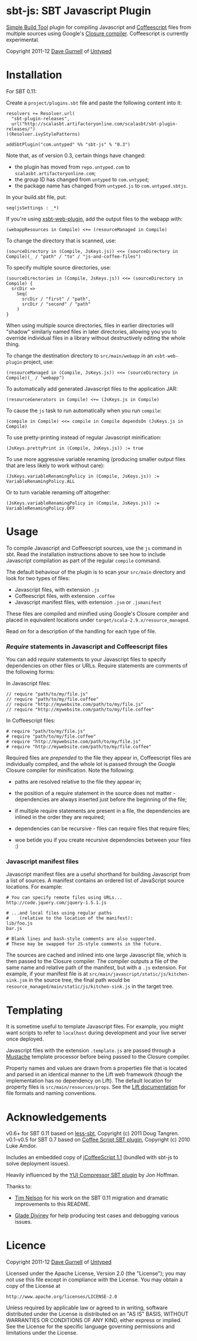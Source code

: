 sbt-js: SBT Javascript Plugin
=============================

[Simple Build Tool] plugin for compiling Javascript and [Coffeescript] files from multiple sources
using Google's [Closure compiler]. Coffeescript is currently experimental.

Copyright 2011-12 [Dave Gurnell] of [Untyped]

[Simple Build Tool]: http://simple-build-tool.googlecode.com
[Coffeescript]: http://coffeescript.org
[Closure compiler]: http://code.google.com/p/closure-compiler
[Dave Gurnell]: http://boxandarrow.com
[Untyped]: http://untyped.com

Installation
============

For SBT 0.11:

Create a `project/plugins.sbt` file and paste the following content into it:

    resolvers += Resolver.url(
      "sbt-plugin-releases",
      url("http://scalasbt.artifactoryonline.com/scalasbt/sbt-plugin-releases/")
    )(Resolver.ivyStylePatterns)

    addSbtPlugin("com.untyped" %% "sbt-js" % "0.3")

Note that, as of version 0.3, certain things have changed:

 - the plugin has moved from `repo.untyped.com` to `scalasbt.artifactoryonline.com`;
 - the group ID has changed from `untyped` to `com.untyped`;
 - the package name has changed from `untyped.js` to `com.untyped.sbtjs`.

In your build.sbt file, put:

    seq(jsSettings : _*)

If you're using [xsbt-web-plugin](https://github.com/siasia/xsbt-web-plugin "xsbt-web-plugin"),
add the output files to the webapp with:

    (webappResources in Compile) <+= (resourceManaged in Compile)

To change the directory that is scanned, use:

    (sourceDirectory in (Compile, JsKeys.js)) <<= (sourceDirectory in Compile)(_ / "path" / "to" / "js-and-coffee-files")

To specify multiple source directories, use:

    (sourceDirectories in (Compile, JsKeys.js)) <<= (sourceDirectory in Compile) {
      srcDir =>
        Seq(
          srcDir / "first" / "path",
          srcDir / "second" / "path"
        )
    }

When using multiple source directories, files in earlier directories will "shadow" similarly named files in later directories, allowing you you to override individual files in a library without destructively editing the whole thing.

To change the destination directory to `src/main/webapp` in an `xsbt-web-plugin` project, use:

    (resourceManaged in (Compile, JsKeys.js)) <<= (sourceDirectory in Compile)(_ / "webapp")

To automatically add generated Javascript files to the application JAR:

    (resourceGenerators in Compile) <+= (JsKeys.js in Compile)

To cause the `js` task to run automatically when you run `compile`:

    (compile in Compile) <<= compile in Compile dependsOn (JsKeys.js in Compile)

To use pretty-printing instead of regular Javascript minification:

    (JsKeys.prettyPrint in (Compile, JsKeys.js)) := true

To use more aggressive variable renaming (producing smaller output files that are less
likely to work without care):

    (JsKeys.variableRenamingPolicy in (Compile, JsKeys.js)) := VariableRenamingPolicy.ALL

Or to turn variable renaming off altogether:

    (JsKeys.variableRenamingPolicy in (Compile, JsKeys.js)) := VariableRenamingPolicy.OFF

Usage
=====

To compile Javascript and Coffeescript sources, use the `js` command in sbt. Read the
installation instructions above to see how to include Javascript compilation as part
of the regular `compile` command.

The default behaviour of the plugin is to scan your `src/main` directory and look for
two types of files:

 - Javascript files, with extension `.js`
 - Coffeescript files, with extension `.coffee`
 - Javascript manifest files, with extension `.jsm` or `.jsmanifest`

These files are compiled and minified using Google's Closure compiler and placed in
equivalent locations under `target/scala-2.9.x/resource_managed`.

Read on for a description of the handling for each type of file.

### *Require* statements in Javascript and Coffeescript files

You can add *require* statements to your Javascript files to specify dependencies
on other files or URLs. Require statements are comments of the following forms:

In Javascript files:

    // require "path/to/my/file.js"
    // require "path/to/my/file.coffee"
    // require "http://mywebsite.com/path/to/my/file.js"
    // require "http://mywebsite.com/path/to/my/file.coffee"

In Coffeescript files:

    # require "path/to/my/file.js"
    # require "path/to/my/file.coffee"
    # require "http://mywebsite.com/path/to/my/file.js"
    # require "http://mywebsite.com/path/to/my/file.coffee"

Required files are *prepended* to the file they appear in, Coffeescript files are
individually compiled, and the whole lot is passed through the Google Closure
compiler for minification. Note the following:

 - paths are resolved relative to the file they appear in;

 - the position of a require statement in the source does not matter - dependencies
   are always inserted just before the beginning of the file;

 - if multiple require statements are present in a file, the dependencies are inlined
   in the order they are required;

 - dependencies can be recursive - files can require files that require files;

 - woe betide you if you create recursive dependencies between your files :)

### Javascript manifest files

Javascript manifest files are a useful shorthand for building Javascript from a list
of sources. A manifest contains an ordered list of JavaScript source locations.
For example:

    # You can specify remote files using URLs...
    http://code.jquery.com/jquery-1.5.1.js

    # ...and local files using regular paths
    #    (relative to the location of the manifest):
    lib/foo.js
    bar.js

    # Blank lines and bash-style comments are also supported.
    # These may be swapped for JS-style comments in the future.

The sources are cached and inlined into one large Javascript file, which is then
passed to the Closure compiler. The compiler outputs a file of the same name and
relative path of the manifest, but with a `.js` extension. For example, if your
manifest file is at `src/main/javascript/static/js/kitchen-sink.jsm` in the source
tree, the final path would be `resource_managed/main/static/js/kitchen-sink.js`
in the target tree.

Templating
==========

It is sometime useful to template Javascript files. For example, you might want
scripts to refer to `localhost` during development and your live server once deployed.

Javascript files with the extension `.template.js` are passed through a [Mustache]
template processor before being passed to the Closure compiler.

Property names and values are drawn from a properties file that is located and parsed
in an identical manner to the Lift web framework (though the implementation has no
dependency on Lift). The default location for property files is `src/main/resources/props`.
See the [Lift documentation] for file formats and naming conventions.

[Mustache]: http://mustache.github.com/
[Lift documentation]: http://www.assembla.com/spaces/liftweb/wiki/Properties

Acknowledgements
================

v0.6+ for SBT 0.11 based on [less-sbt](https://github.com/softprops/less-sbt), Copyright (c) 2011 Doug Tangren.
v0.1-v0.5 for SBT 0.7 based on [Coffee Script SBT plugin], Copyright (c) 2010 Luke Amdor.

Includes an embedded copy of [jCoffeeScript 1.1] (bundled with sbt-js to solve deployment issues).

[jCoffeeScript 1.1]: https://github.com/yeungda/jcoffeescript

Heavily influenced by the [YUI Compressor SBT plugin] by Jon Hoffman.

Thanks to:

 - [Tim Nelson](https://github.com/eltimn) for his work on the SBT 0.11
   migration and dramatic improvements to this README.

 - [Glade Diviney](https://github.com/gladed) for help producing test cases
   and debugging various issues.

[Coffee Script SBT plugin]: https://github.com/rubbish/coffee-script-sbt-plugin
[YUI Compressor SBT plugin]: https://github.com/hoffrocket/sbt-yui

Licence
=======

Copyright 2011-12 [Dave Gurnell] of [Untyped]

[Dave Gurnell]: http://boxandarrow.com
[Untyped]: http://untyped.com

Licensed under the Apache License, Version 2.0 (the "License");
you may not use this file except in compliance with the License.
You may obtain a copy of the License at

    http://www.apache.org/licenses/LICENSE-2.0

Unless required by applicable law or agreed to in writing, software
distributed under the License is distributed on an "AS IS" BASIS,
WITHOUT WARRANTIES OR CONDITIONS OF ANY KIND, either express or implied.
See the License for the specific language governing permissions and
limitations under the License.
